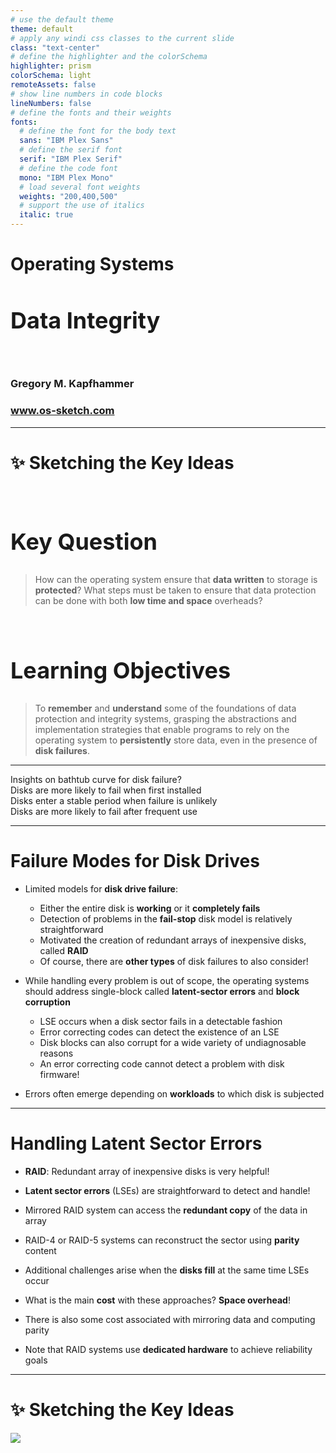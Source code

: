 ```yaml
---
# use the default theme
theme: default
# apply any windi css classes to the current slide
class: "text-center"
# define the highlighter and the colorSchema
highlighter: prism
colorSchema: light
remoteAssets: false
# show line numbers in code blocks
lineNumbers: false
# define the fonts and their weights
fonts:
  # define the font for the body text
  sans: "IBM Plex Sans"
  # define the serif font
  serif: "IBM Plex Serif"
  # define the code font
  mono: "IBM Plex Mono"
  # load several font weights
  weights: "200,400,500"
  # support the use of italics
  italic: true
---
```


[//]: # "Slide Start {{{"

# Operating Systems

## Data Integrity

<div class="container my-5">
  &nbsp;
</div>

### Gregory M. Kapfhammer

### www.os-sketch.com

[//]: # "Slide End }}}"

---

[//]: # "Slide Start {{{"

# ✨ Sketching the Key Ideas

<style>
  h1 {
    @apply mb-0 -mt-1;
  }
  h2 {
    font-size: 36px;
    @apply text-red-600 mb-4;
  }
</style>

<br>

<div v-click>

## Key Question

> How can the operating system ensure that **data written** to storage is
> **protected**? What steps must be taken to ensure that data protection can be
> done with both **low time and space** overheads?

</div>

<br>

<div v-click>

## Learning Objectives

> To **remember** and **understand** some of the foundations of data protection
> and integrity systems, grasping the abstractions and implementation
> strategies that enable programs to rely on the operating system to
> **persistently** store data, even in the presence of **disk failures**.

</div>

[//]: # "Slide End }}}"

---

[//]: # "Slide Start {{{"

<div class="flex row">

<div class="text-7xl text-red-600 font-bold mt-5 ml-4 mb-4">
Insights on bathtub curve for disk failure?
</div>

</div>

<div v-click>

<div class="flex row">

<mdi-tooltip-check class="text-6xl ml-8 mt-6 text-blue-600" />

<div class="text-3xl font-bold mt-10 ml-4">
Disks are more likely to fail when first installed
</div>

</div>

</div>

<div v-click>

<div class="flex row">

<mdi-tooltip-check class="text-6xl ml-8 mt-6 text-blue-600" />

<div class="text-3xl font-bold mt-10 ml-4">
Disks enter a stable period when failure is unlikely
</div>

</div>

</div>

<div v-click>

<div class="flex row">

<mdi-tooltip-check class="text-6xl ml-8 mt-6 text-blue-600" />

<div class="text-3xl font-bold mt-10 ml-4">
Disks are more likely to fail after frequent use
</div>

</div>

</div>

[//]: # "Slide End }}}"

---

[//]: # "Slide Start {{{"

# Failure Modes for Disk Drives

<v-clicks>

- Limited models for **disk drive failure**:

  - Either the entire disk is **working** or it **completely fails**
  - Detection of problems in the **fail-stop** disk model is relatively straightforward
  - Motivated the creation of redundant arrays of inexpensive disks, called **RAID**
  - Of course, there are **other types** of disk failures to also consider!

- While handling every problem is out of scope, the operating systems should
  address single-block called **latent-sector errors** and **block corruption**

  - LSE occurs when a disk sector fails in a detectable fashion
  - Error correcting codes can detect the existence of an LSE
  - Disk blocks can also corrupt for a wide variety of undiagnosable reasons
  - An error correcting code cannot detect a problem with disk firmware!

- Errors often emerge depending on **workloads** to which disk is subjected

</v-clicks>

[//]: # "Slide End }}}"

---

[//]: # "Slide Start {{{"

# Handling Latent Sector Errors

<v-clicks>

- **RAID**: Redundant array of inexpensive disks is very helpful!

- **Latent sector errors** (LSEs) are straightforward to detect and handle!

- Mirrored RAID system can access the **redundant copy** of the data in array

- RAID-4 or RAID-5 systems can reconstruct the sector using **parity** content

- Additional challenges arise when the **disks fill** at the same time LSEs occur

- What is the main **cost** with these approaches? **Space overhead**!

- There is also some cost associated with mirroring data and computing parity

- Note that RAID systems use **dedicated hardware** to achieve reliability goals

</v-clicks>

[//]: # "Slide End }}}"

---

[//]: # "Slide Start {{{"

# ✨ Sketching the Key Ideas

<img src="/os-sketch-io-introduction.svg" class="ml-1 mt-8 h-100" />

[//]: # "Slide End }}}"
